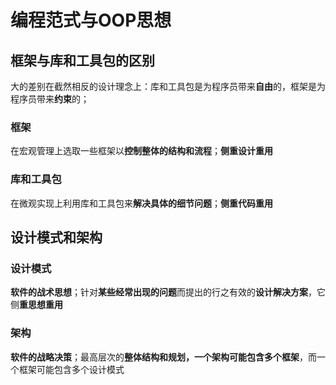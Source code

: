 # 编程范式与OOP思想

## 框架与库和工具包的区别

大的差别在截然相反的设计理念上：库和工具包是为程序员带来**自由**的，框架是为程序员带来**约束**的；

### 框架

在宏观管理上选取一些框架以**控制整体的结构和流程**；**侧重设计重用**

### 库和工具包

在微观实现上利用库和工具包来**解决具体的细节问题**；**侧重代码重用**

## 设计模式和架构

### 设计模式

**软件的战术思想**；针对**某些经常出现的问题**而提出的行之有效的**设计解决方案**，它侧**重思想重用**

### 架构

**软件的战略决策**；最高层次的**整体结构和规划，一个架构可能包含多个框架**，而一个框架可能包含多个设计模式

